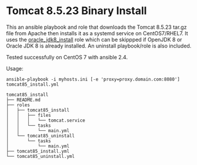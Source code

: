 # Tomcat 8.5.23 Binary Install #

This an ansible playbook and role that downloads the Tomcat 8.5.23 tar.gz file from Apache then installs it as a systemd service on CentOS7/RHEL7. It uses the [oracle_jdk8_install](https://github.com/V01dDweller/oracle_jdk8_install) role which can be skippped if OpenJDK 8 or Oracle JDK 8 is already installed. An uninstall playbook/role is also included.

Tested successfully on CentOS 7 with ansible 2.4.

Usage:

```
ansible-playbook -i myhosts.ini [-e 'proxy=proxy.domain.com:8080'] tomcat85_install.yml
```

```
tomcat85_install
├── README.md
├── roles
│   ├── tomcat85_install
│   │   ├── files
│   │   │   └── tomcat.service
│   │   └── tasks
│   │       └── main.yml
│   └── tomcat85_uninstall
│       └── tasks
│           └── main.yml
├── tomcat85_install.yml
└── tomcat85_uninstall.yml
```
